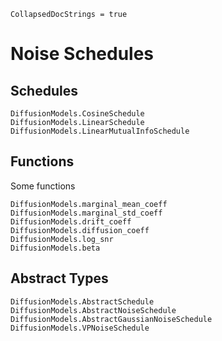 ```@meta
CollapsedDocStrings = true
```

# Noise Schedules

## Schedules

```@docs
DiffusionModels.CosineSchedule
DiffusionModels.LinearSchedule
DiffusionModels.LinearMutualInfoSchedule
```

## Functions

Some functions

```@docs
DiffusionModels.marginal_mean_coeff
DiffusionModels.marginal_std_coeff
DiffusionModels.drift_coeff
DiffusionModels.diffusion_coeff
DiffusionModels.log_snr
DiffusionModels.beta
```

## Abstract Types

```@docs
DiffusionModels.AbstractSchedule
DiffusionModels.AbstractNoiseSchedule
DiffusionModels.AbstractGaussianNoiseSchedule
DiffusionModels.VPNoiseSchedule
```


```@bibliography
```
